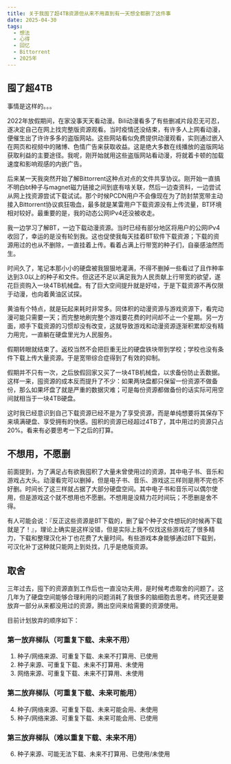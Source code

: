 ```yaml
---
title: 关于我囤了超4TB资源但从来不用直到有一天想全都删了这件事
date: 2025-04-30
tags:
  - 想法
  - 心得
  - 回忆
  - Bittorrent
  - 2025年
---
```


## 囤了超4TB

事情是这样的。。。

2022年放假期间，在家没事天天看动漫。Bili动漫看多了有些删减片段忍无可忍，遂决定自己在网上找完整版资源观看。当时疫情还没结束，有许多人上网看动漫，便催生出了许许多多的盗版网站。这些网站看似免费提供动漫观看，实则通过嵌入在网页和视频中的赌博、色情广告来获取收益。这是绝大多数在线播放的盗版网站获取利益的主要途径。我呢，刚开始就用这些盗版网站看动漫，将就着卡顿的加载速度和影响观感的内嵌广告。

后来某一天我突然开始了解Bittorrent这种点对点的文件共享协议。刚开始一直搞不明白bt种子与magnet磁力链接之间到底有啥关联，然后一边查资料，一边尝试从网上找资源尝试下载试试。那个时候PCDN用户不会像现在为了防封禁宽带主动接入Bittorrent协议疯狂吸血，最多就是某雷用户下载资源没有上传流量，BT环境相对较好。最重要的是，我的动态公网IPv4还没被收走。

我一边学习了解BT，一边下载动漫资源。当时已经有部分地区将用户的公网IPv4收回了，幸运的是没有轮到我。这也促使我每天挂着BT软件下载资源；下载的资源用过的也从不删除，一直挂着上传。看着占满上行带宽的种子们，自豪感油然而生。

时间久了，笔记本那小小的硬盘被我狠狠地灌满，不得不删掉一些看过了且作种率达到3.0以上的种子和文件。但这还不足以满足我为人民贡献上行带宽的欲望，遂花巨资购入一块4TB机械盘。有了巨大空间提升就是好哇，于是下载资源不再仅限于动漫，也向着黄油区试探。

黄油有个特点，就是玩起来耗时非常多。同体积的动漫资源与游戏资源下，看完动漫可能只需要一天；而完整地刷完整个游戏要花费的时间却不止一个星期。另一方面，顺手下载资源的习惯却没有改变，这就导致游戏和动漫资源逐渐积累却没有精力用完，一直躺在硬盘里光为人民服务。

假期转眼就结束了。返校当然不会把巨重无比的硬盘铁块带到学校；学校也没有条件下载上传大量资源。于是宽带综合症得到了有效的抑制。

假期并不只有一次，之后放假回家又买了一块4TB机械盘，以求备份防止丢数据。这样一来，囤资源的成本反而提升了不少：如果两块盘都只保留一份资源不做备份，那么如果坏盘了就是严重的数据灾难；可是每份资源都做备份的话实际可用空间就相当于一块4TB硬盘。

这时我已经意识到自己下载资源已经不是为了享受资源，而是单纯想要将其保存下来填满硬盘、享受拥有的快感。囤积的资源已经超过4TB了，其中用过的资源只占20%。看来有必要思考一下之后的打算。


## 不想用，不愿删

前面提到，为了满足占有欲我囤积了大量未曾使用过的资源，其中电子书、音乐和游戏占大头。动漫看完可以删掉，但是电子书、音乐、游戏这三样则是用不完也不好删。时间长了这三样就占据了大部分硬盘空间。其中电子书和音乐可以偶尔使用，但是游戏这个就不想用也不愿删。不想用是没精力花时间玩；不愿删是舍不得。

有人可能会说：『反正这些资源是BT下载的，删了留个种子文件想玩的时候再下载就是了！』，理论上确实是这样没错，但是实际上我不仅找这些游戏花了很多精力，下载和整理汉化补丁也花费了大量时间。有些游戏本身能够通过BT下载到，可汉化补丁这种就只能网上到处找，几乎是绝版资源。


## 取舍

三年过去，囤下的资源直到工作后也一直没功夫用，是时候考虑取舍的问题了。这几年为了硬盘空间能够合理利用的问题消耗了我很多的脑细胞去思考。终究还是要放弃一部分从来都没用过的资源，腾出空间来给需要的资源使用。

目前计划放弃的顺序如下：

### 第一放弃梯队（可重复下载、未来不用）

1. 种子/网络来源、可重复下载、未来不打算用、已使用
2. 种子来源、可重复下载、未来不打算用、未使用
3. 网络来源、可重复下载、未来不打算用、未使用

### 第二放弃梯队（可重复下载、未来可能用）

4. 种子/网络来源、可重复下载、未来可能会用、未使用
5. 种子/网络来源、可重复下载、未来可能会用、已使用

### 第三放弃梯队（难以重复下载、未来不用）

6. 种子来源、可能无法下载、未来不打算用、已使用/未使用

